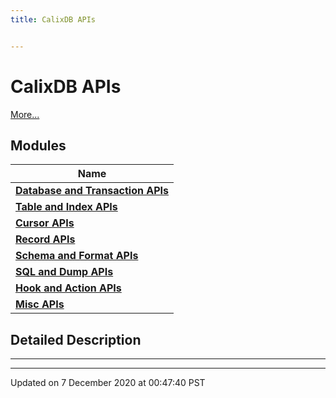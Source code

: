 ```yaml
---
title: CalixDB APIs


---
```


# CalixDB APIs




 [More...](#detailed-description)


## Modules

| Name           |
| -------------- |
| **[Database and Transaction APIs](./group__Database.html)**  |
| **[Table and Index APIs](./group__Table.html)**  |
| **[Cursor APIs](./group__Cursor.html)**  |
| **[Record APIs](./group__Record.html)**  |
| **[Schema and Format APIs](./group__Schema.html)**  |
| **[SQL and Dump APIs](./group__SQL.html)**  |
| **[Hook and Action APIs](./group__Hook.html)**  |
| **[Misc APIs](./group__Misc.html)**  |













## Detailed Description





























------------------










-------------------------------

Updated on  7 December 2020 at 00:47:40 PST